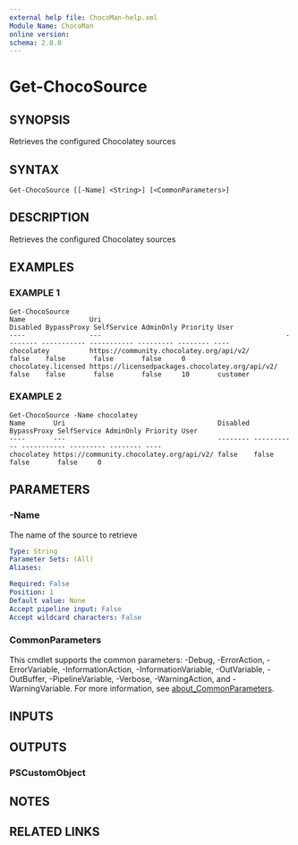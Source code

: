 ```yaml
---
external help file: ChocoMan-help.xml
Module Name: ChocoMan
online version:
schema: 2.0.0
---
```


# Get-ChocoSource

## SYNOPSIS
Retrieves the configured Chocolatey sources

## SYNTAX

```
Get-ChocoSource [[-Name] <String>] [<CommonParameters>]
```

## DESCRIPTION
Retrieves the configured Chocolatey sources

## EXAMPLES

### EXAMPLE 1
```
Get-ChocoSource
Name                Uri                                              Disabled BypassProxy SelfService AdminOnly Priority User
----                ---                                              -------- ----------- ----------- --------- -------- ----
chocolatey          https://community.chocolatey.org/api/v2/         false    false       false       false     0
chocolatey.licensed https://licensedpackages.chocolatey.org/api/v2/  false    false       false       false     10       customer
```

### EXAMPLE 2
```
Get-ChocoSource -Name chocolatey
Name       Uri                                      Disabled BypassProxy SelfService AdminOnly Priority User
----       ---                                      -------- ----------- ----------- --------- -------- ----
chocolatey https://community.chocolatey.org/api/v2/ false    false       false       false     0
```

## PARAMETERS

### -Name
The name of the source to retrieve

```yaml
Type: String
Parameter Sets: (All)
Aliases:

Required: False
Position: 1
Default value: None
Accept pipeline input: False
Accept wildcard characters: False
```

### CommonParameters
This cmdlet supports the common parameters: -Debug, -ErrorAction, -ErrorVariable, -InformationAction, -InformationVariable, -OutVariable, -OutBuffer, -PipelineVariable, -Verbose, -WarningAction, and -WarningVariable. For more information, see [about_CommonParameters](http://go.microsoft.com/fwlink/?LinkID=113216).

## INPUTS

## OUTPUTS

### PSCustomObject
## NOTES

## RELATED LINKS
